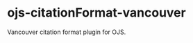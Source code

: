 ojs-citationFormat-vancouver
============================

Vancouver citation format plugin for OJS.
